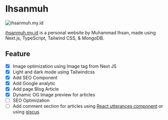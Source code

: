 # Ihsanmuh

![ihsanmuh.my.id](https://socialify.git.ci/ihsnmuh/story-ihsan/image?description=1&logo=https%3A%2F%2Fres.cloudinary.com%2Fdoc4dinqa%2Fimage%2Fupload%2Fv1638057323%2Fihsan%2FLogo_z2rxoq.svg&name=1&owner=1&pattern=Circuit%20Board&theme=Light)

[ihsanmuh.my.id](https://ihsanmuh.my.id/) is a personal website by Muhammad Ihsan, made using Next.js, TypeScript, Tailwind CSS, & MongoDB.

## Feature

- [x] Image optimization using Image tag from Next JS
- [x] Light and dark mode using Tailwindcss
- [x] Add SEO Component
- [x] Add Google analytic
- [x] Add page Blog Article
- [x] Dynamic OG Image preview for articles
- [ ] SEO Optimization
- [ ] Add comment section for articles using [React utterances component](https://www.npmjs.com/package/utterances-react-component) or using [giscus](https://github.com/giscus/giscus-component/tree/main/packages/react)
